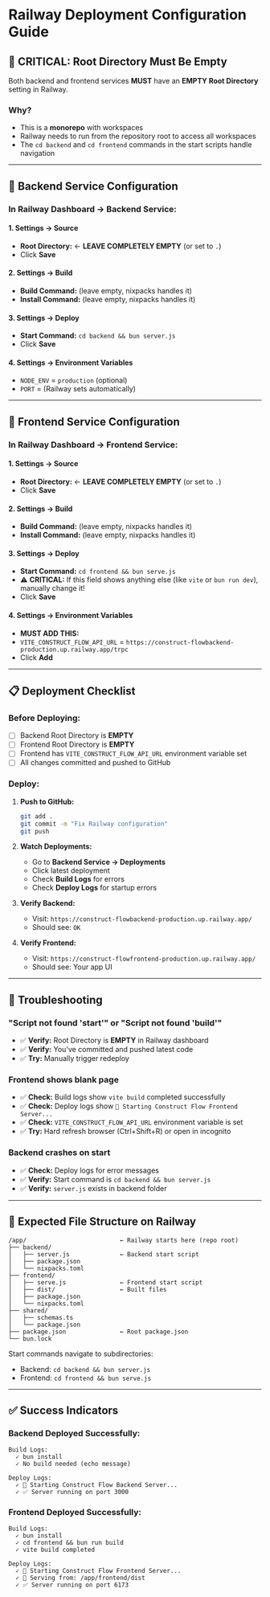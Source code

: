 # Railway Deployment Configuration Guide

## 🚨 **CRITICAL: Root Directory Must Be Empty**

Both backend and frontend services **MUST** have an **EMPTY Root Directory** setting in Railway.

### Why?
- This is a **monorepo** with workspaces
- Railway needs to run from the repository root to access all workspaces
- The `cd backend` and `cd frontend` commands in the start scripts handle navigation

---

## 🔧 **Backend Service Configuration**

### In Railway Dashboard → Backend Service:

#### 1. **Settings → Source**
   - **Root Directory:** ← **LEAVE COMPLETELY EMPTY** (or set to `.`)
   - Click **Save**

#### 2. **Settings → Build**
   - **Build Command:** (leave empty, nixpacks handles it)
   - **Install Command:** (leave empty, nixpacks handles it)

#### 3. **Settings → Deploy**
   - **Start Command:** `cd backend && bun server.js`
   - Click **Save**

#### 4. **Settings → Environment Variables**
   - `NODE_ENV` = `production` (optional)
   - `PORT` = (Railway sets automatically)

---

## 🎨 **Frontend Service Configuration**

### In Railway Dashboard → Frontend Service:

#### 1. **Settings → Source**
   - **Root Directory:** ← **LEAVE COMPLETELY EMPTY** (or set to `.`)
   - Click **Save**

#### 2. **Settings → Build**
   - **Build Command:** (leave empty, nixpacks handles it)
   - **Install Command:** (leave empty, nixpacks handles it)

#### 3. **Settings → Deploy**
   - **Start Command:** `cd frontend && bun serve.js`
   - ⚠️ **CRITICAL:** If this field shows anything else (like `vite` or `bun run dev`), manually change it!
   - Click **Save**

#### 4. **Settings → Environment Variables**
   - **MUST ADD THIS:**
   - `VITE_CONSTRUCT_FLOW_API_URL` = `https://construct-flowbackend-production.up.railway.app/trpc`
   - Click **Add**

---

## 📋 **Deployment Checklist**

### Before Deploying:

- [ ] Backend Root Directory is **EMPTY**
- [ ] Frontend Root Directory is **EMPTY**  
- [ ] Frontend has `VITE_CONSTRUCT_FLOW_API_URL` environment variable set
- [ ] All changes committed and pushed to GitHub

### Deploy:

1. **Push to GitHub:**
   ```bash
   git add .
   git commit -m "Fix Railway configuration"
   git push
   ```

2. **Watch Deployments:**
   - Go to **Backend Service → Deployments**
   - Click latest deployment
   - Check **Build Logs** for errors
   - Check **Deploy Logs** for startup errors

3. **Verify Backend:**
   - Visit: `https://construct-flowbackend-production.up.railway.app/`
   - Should see: `OK`

4. **Verify Frontend:**
   - Visit: `https://construct-flowfrontend-production.up.railway.app/`
   - Should see: Your app UI

---

## 🐛 **Troubleshooting**

### "Script not found 'start'" or "Script not found 'build'"
- ✅ **Verify:** Root Directory is **EMPTY** in Railway dashboard
- ✅ **Verify:** You've committed and pushed latest code
- ✅ **Try:** Manually trigger redeploy

### Frontend shows blank page
- ✅ **Check:** Build logs show `vite build` completed successfully
- ✅ **Check:** Deploy logs show `🚀 Starting Construct Flow Frontend Server...`
- ✅ **Check:** `VITE_CONSTRUCT_FLOW_API_URL` environment variable is set
- ✅ **Try:** Hard refresh browser (Ctrl+Shift+R) or open in incognito

### Backend crashes on start
- ✅ **Check:** Deploy logs for error messages
- ✅ **Verify:** Start command is `cd backend && bun server.js`
- ✅ **Verify:** `server.js` exists in backend folder

---

## 📁 **Expected File Structure on Railway**

```
/app/                          ← Railway starts here (repo root)
├── backend/
│   ├── server.js              ← Backend start script
│   ├── package.json
│   └── nixpacks.toml
├── frontend/
│   ├── serve.js               ← Frontend start script  
│   ├── dist/                  ← Built files
│   ├── package.json
│   └── nixpacks.toml
├── shared/
│   ├── schemas.ts
│   └── package.json
├── package.json               ← Root package.json
└── bun.lock
```

Start commands navigate to subdirectories:
- Backend: `cd backend && bun server.js`
- Frontend: `cd frontend && bun serve.js`

---

## ✅ **Success Indicators**

### Backend Deployed Successfully:
```
Build Logs:
  ✓ bun install
  ✓ No build needed (echo message)

Deploy Logs:
  ✓ 🚀 Starting Construct Flow Backend Server...
  ✓ ✅ Server running on port 3000
```

### Frontend Deployed Successfully:
```
Build Logs:
  ✓ bun install
  ✓ cd frontend && bun run build
  ✓ vite build completed

Deploy Logs:
  ✓ 🚀 Starting Construct Flow Frontend Server...
  ✓ 📁 Serving from: /app/frontend/dist
  ✓ ✅ Server running on port 6173
```

